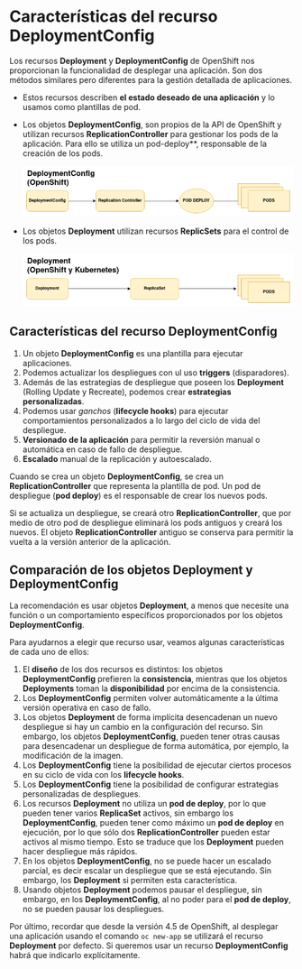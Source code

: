 # Características del recurso DeploymentConfig

Los recursos **Deployment** y **DeploymentConfig** de OpenShift nos proporcionan la funcionalidad de desplegar una aplicación. Son dos métodos similares pero diferentes para la gestión detallada de aplicaciones.

* Estos recursos describen **el estado deseado de una aplicación** y lo usamos como plantillas de pod.
* Los objetos **DeploymentConfig**, son propios de la API de OpenShift y utilizan recursos **ReplicationController** para gestionar los pods de la aplicación. Para ello se utiliza un pod-deploy**, responsable de la creación de los pods.

    ![dc](img/deploymentconfig.png)

* Los objetos **Deployment** utilizan recursos **ReplicSets** para el control de los pods.

    ![deploy](img/deployment.png)

## Características del recurso DeploymentConfig

1. Un objeto **DeploymentConfig** es una plantilla para ejecutar aplicaciones.
2. Podemos actualizar los despliegues con ul uso **triggers** (disparadores).
3. Además de las estrategias de despliegue que poseen los **Deployment** (Rolling Update y Recreate), podemos crear **estrategias personalizadas**.
4. Podemos usar *ganchos* (**lifecycle hooks**) para ejecutar comportamientos personalizados a lo largo del ciclo de vida del despliegue.
5. **Versionado de la aplicación** para permitir la reversión manual o automática en caso de fallo de despliegue.
6. **Escalado** manual de la replicación y autoescalado.

Cuando se crea un objeto **DeploymentConfig**, se crea un **ReplicationController** que representa la plantilla de pod. Un pod de despliegue (**pod deploy**) es el responsable de crear los nuevos pods.

Si se actualiza un despliegue, se creará otro **ReplicationController**, que por medio de otro pod de despliegue eliminará los pods antiguos y creará los nuevos. El objeto **ReplicationController** antiguo se conserva para permitir la vuelta a la versión anterior de la aplicación.

## Comparación de los objetos Deployment y DeploymentConfig

La recomendación es usar objetos **Deployment**, a menos que necesite una función o un comportamiento específicos proporcionados por los objetos **DeploymentConfig**.

Para ayudarnos a elegir que recurso usar, veamos algunas características de cada uno de ellos:

1. El **diseño** de los dos recursos es distintos: los objetos **DeploymentConfig** prefieren la **consistencia**, mientras que los objetos **Deployments** toman la **disponibilidad** por encima de la consistencia.
2. Los **DeploymentConfig** permiten volver automáticamente a la última versión operativa en caso de fallo.
3. Los objetos **Deployment** de forma implícita desencadenan un nuevo despliegue si hay un cambio en la configuración del recurso. Sin embargo, los objetos **DeploymentConfig**, pueden tener otras causas para desencadenar un despliegue de forma automática, por ejemplo, la modificación de la imagen.
4. Los **DeploymentConfig** tiene la posibilidad de ejecutar ciertos procesos en su ciclo de vida con los **lifecycle hooks**.
5. Los **DeploymentConfig** tiene la posibilidad de configurar estrategias personalizadas de despliegues.
6. Los recursos **Deployment** no utiliza un **pod de deploy**, por lo que pueden tener varios **ReplicaSet** activos, sin embargo los **DeploymentConfig**, pueden tener como máximo un **pod de deploy** en ejecución, por lo que sólo dos **ReplicationController** pueden estar activos al mismo tiempo. Esto se traduce que los **Deployment** pueden hacer despliegue más rápidos.
7. En los objetos **DeploymentConfig**, no se puede hacer un escalado parcial, es decir escalar un despliegue que se está ejecutando. Sin embargo, los **Deployment** si permiten esta característica.
8. Usando objetos **Deployment** podemos pausar el despliegue, sin embargo, en los **DeploymentConfig**, al no poder para el **pod de deploy**, no se pueden pausar los despliegues.

Por último, recordar que desde la versión 4.5 de OpenShift, al desplegar una aplicación usando el comando `oc new-app` se utilizará el recurso **Deployment** por defecto. Si queremos usar un recurso **DeploymentConfig** habrá que indicarlo explícitamente.